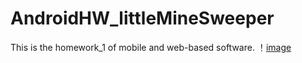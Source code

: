 # AndroidHW_littleMineSweeper
This is the homework_1 of mobile and web-based software.
！[image](https://github.com/amberYYX/AndroidHW_littleMineSweeper/blob/master/littleMineSweeper/preview.png)
